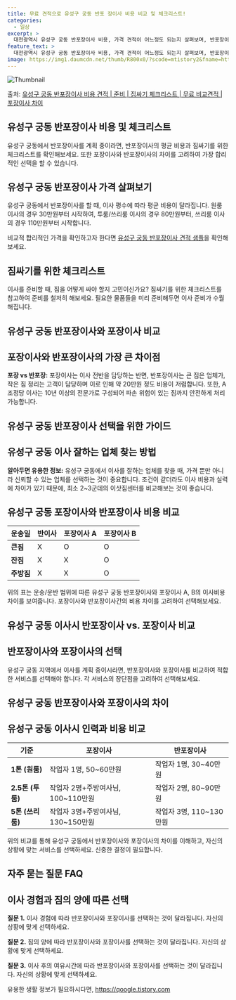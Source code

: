 ```yaml
---
title: 무료 견적으로 유성구 궁동 반포 장이사 비용 비교 및 체크리스트!
categories:
  - 일상
excerpt: >
  대전광역시 유성구 궁동 반포장이사 비용, 가격 견적이 어느정도 되는지 살펴보며, 반포장이사를 준비함에 있어 짐싸기 준비 체크리스트가 무엇인지 보겠습니다. 마지막으로 포장이사와 차이점을 통해 무료 비교견적으로 어떤 것이 더 합리적인 선택인지 공유 드립니다.유성구 궁동 포장이사 견적 샘플 보기 👈 클릭유성구 궁동 포장이사 가격 살펴보기 👈 클릭유성구 궁동 반포장이사 평균 이사 비용평수유성구 궁동 평균 이사 비용원룸 이사9평 이하 (1톤)30만원~투룸/쓰리룸 이사16평 ~ 20평 (2.5톤)80만원~쓰리룸 이사21평 (5톤) ~110만원~우리집 무료 이사견적 받기 👈 클릭유성구 궁동 이사 포장 vs 반포장이사 포장과 반포장의 가장 큰 차이점은?포장 vs 반포장: 포장이사는 이사 전반을 담당하는 반면, 반..
feature_text: >
  대전광역시 유성구 궁동 반포장이사 비용, 가격 견적이 어느정도 되는지 살펴보며, 반포장이사를 준비함에 있어 짐싸기 준비 체크리스트가 무엇인지 보겠습니다. 마지막으로 포장이사와 차이점을 통해 무료 비교견적으로 어떤 것이 더 합리적인 선택인지 공유 드립니다.유성구 궁동 포장이사 견적 샘플 보기 👈 클릭유성구 궁동 포장이사 가격 살펴보기 👈 클릭유성구 궁동 반포장이사 평균 이사 비용평수유성구 궁동 평균 이사 비용원룸 이사9평 이하 (1톤)30만원~투룸/쓰리룸 이사16평 ~ 20평 (2.5톤)80만원~쓰리룸 이사21평 (5톤) ~110만원~우리집 무료 이사견적 받기 👈 클릭유성구 궁동 이사 포장 vs 반포장이사 포장과 반포장의 가장 큰 차이점은?포장 vs 반포장: 포장이사는 이사 전반을 담당하는 반면, 반..
image: https://img1.daumcdn.net/thumb/R800x0/?scode=mtistory2&fname=https%3A%2F%2Fblog.kakaocdn.net%2Fdn%2FbS1tVr%2FbtsHbAM69G8%2FgL4mx8J5QT6jBVoop1bxj0%2Fimg.webp
---
```


![Thumbnail](https://img1.daumcdn.net/thumb/R800x0/?scode=mtistory2&fname=https%3A%2F%2Fblog.kakaocdn.net%2Fdn%2FbS1tVr%2FbtsHbAM69G8%2FgL4mx8J5QT6jBVoop1bxj0%2Fimg.webp)

<p>출처: <a href="https://qoogle.tistory.com/9687" rel="dofollow">유성구 궁동 반포장이사 비용 견적 | 준비 | 짐싸기 체크리스트 | 무료 비교견적 | 포장이사 차이</a> </p>

## 유성구 궁동 반포장이사 비용 및 체크리스트

유성구 궁동에서 반포장이사를 계획 중이라면, 반포장이사의 평균 비용과 짐싸기를 위한 체크리스트를 확인해보세요. 또한 포장이사와 반포장이사의
차이를 고려하여 가장 합리적인 선택을 할 수 있습니다.

## **유성구 궁동 반포장이사 가격 살펴보기**

유성구 궁동에서 반포장이사를 할 때, 이사 평수에 따라 평균 비용이 달라집니다. 원룸 이사의 경우 30만원부터 시작하여, 투룸/쓰리룸 이사의
경우 80만원부터, 쓰리룸 이사의 경우 110만원부터 시작합니다.

비교적 합리적인 가격을 확인하고자 한다면 [유성구 궁동 반포장이사 견적 샘플](https://qoogle.tistory.com/9687)을 확인해보세요.

## **짐싸기를 위한 체크리스트**

이사를 준비할 때, 짐을 어떻게 싸야 할지 고민이신가요? 짐싸기를 위한 체크리스트를 참고하여 준비를 철저히 해보세요. 필요한 물품들을 미리
준비해두면 이사 준비가 수월해집니다.

## 유성구 궁동 반포장이사와 포장이사 비교

## **포장이사와 반포장이사의 가장 큰 차이점**

**포장 vs 반포장:** 포장이사는 이사 전반을 담당하는 반면, 반포장이사는 큰 짐은 업체가, 작은 짐 정리는 고객이 담당하며 이로 인해
약 20만원 정도 비용이 저렴합니다. 또한, A조정당 이사는 10년 이상의 전문가로 구성되어 파손 위험이 있는 짐까지 안전하게 처리
가능합니다.

## 유성구 궁동 반포장이사 선택을 위한 가이드

## **유성구 궁동 이사 잘하는 업체 찾는 방법**

**알아두면 유용한 정보:** 유성구 궁동에서 이사를 잘하는 업체를 찾을 때, 가격 뿐만 아니라 신뢰할 수 있는 업체를 선택하는 것이
중요합니다. 조건이 같더라도 이사 비용과 실력에 차이가 있기 때문에, 최소 2~3군데의 이삿짐센터를 비교해보는 것이 좋습니다.

## 유성구 궁동 포장이사와 반포장이사 비용 비교

**운송일** | **반이사** | **포장이사 A** | **포장이사 B**  
---|---|---|---  
**큰짐** | X | O | O  
**잔짐** | X | X | O  
**주방짐** | X | X | O  
  
위의 표는 운송/운반 범위에 따른 유성구 궁동 반포장이사와 포장이사 A, B의 이사비용 차이를 보여줍니다. 포장이사와 반포장이사간의 비용
차이를 고려하여 선택해보세요.

## 유성구 궁동 이사시 반포장이사 vs. 포장이사 비교

## **반포장이사와 포장이사의 선택**

유성구 궁동 지역에서 이사를 계획 중이시라면, 반포장이사와 포장이사를 비교하여 적합한 서비스를 선택해야 합니다. 각 서비스의 장단점을
고려하여 선택해보세요.

## 유성구 궁동 반포장이사와 포장이사의 차이

## **유성구 궁동 이사시 인력과 비용 비교**

**기준** | **포장이사** | **반포장이사**  
---|---|---  
**1톤 (원룸)** | 작업자 1명, 50~60만원 | 작업자 1명, 30~40만원  
**2.5톤 (투룸)** | 작업자 2명+주방여사님, 100~110만원 | 작업자 2명, 80~90만원  
**5톤 (쓰리룸)** | 작업자 3명+주방여사님, 130~150만원 | 작업자 3명, 110~130만원  
  
위의 비교를 통해 유성구 궁동에서 반포장이사와 포장이사의 차이를 이해하고, 자신의 상황에 맞는 서비스를 선택하세요. 신중한 결정이
필요합니다.

## 자주 묻는 질문 FAQ

## **이사 경험과 짐의 양에 따른 선택**

**질문 1.** 이사 경험에 따라 반포장이사와 포장이사를 선택하는 것이 달라집니다. 자신의 상황에 맞게 선택하세요.

**질문 2.** 짐의 양에 따라 반포장이사와 포장이사를 선택하는 것이 달라집니다. 자신의 상황에 맞게 선택하세요.

**질문 3.** 이사 후의 여유시간에 따라 반포장이사와 포장이사를 선택하는 것이 달라집니다. 자신의 상황에 맞게 선택하세요.

 

유용한 생활 정보가 필요하시다면, <a href="https://qoogle.tistory.com" rel="dofollow">https://qoogle.tistory.com</a>



